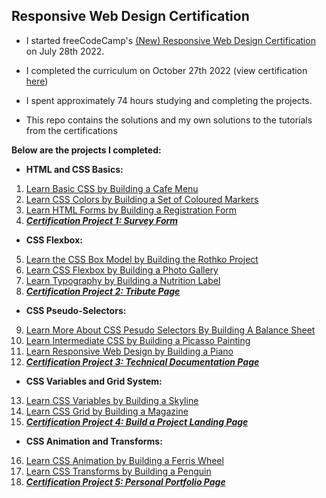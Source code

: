 ## Responsive Web Design Certification

- I started freeCodeCamp's [(New) Responsive Web Design Certification](https://www.freecodecamp.org/learn/2022/responsive-web-design/) on July 28th 2022.

- I completed the curriculum on October 27th 2022 (view certification [here](https://www.freecodecamp.org/certification/fcc55144a21-0a3a-4329-acd7-8e49b83d46f3/responsive-web-design))

- I spent approximately 74 hours studying and completing the projects.

- This repo contains the solutions and my own solutions to the tutorials from the certifications

**Below are the projects I completed:**

- **HTML and CSS Basics:**
1) [Learn Basic CSS by Building a Cafe Menu](01-HTML%20and%20CSS%20Basics/01-Building%20a%20Cafe%20Menu)
2) [Learn CSS Colors by Building a Set of Coloured Markers](01-HTML%20and%20CSS%20Basics/02-Building%20a%20Set%20of%20Coloured%20Markers)
3) [Learn HTML Forms by Building a Registration Form](01-HTML%20and%20CSS%20Basics/03-Building%20a%20Registration%20Form)
4) [***Certification Project 1: Survey Form***](01-HTML%20and%20CSS%20Basics/04-Build%20a%20Survey%20Form%20[Certification%20Project])

- **CSS Flexbox:**
5) [Learn the CSS Box Model by Building the Rothko Project](02-CSS%20Flexbox/01-Building%20a%20Rothko%20Painting)
6) [Learn CSS Flexbox by Building a Photo Gallery](02-CSS%20Flexbox/02-Building%20a%20Photo%20Gallery)
7) [Learn Typography by Building a Nutrition Label](02-CSS%20Flexbox/03-Building%20a%20Nutrition%20Label)
8) [***Certification Project 2: Tribute Page***](02-CSS%20Flexbox/05-Build%20a%20Tribute%20Page%20[Certification%20Project])

- **CSS Pseudo-Selectors:**
9) [Learn More About CSS Pesudo Selectors By Building A Balance Sheet](03-CSS%20Pseudo%20Selectors/01-Building%20A%20Balance%20Sheet)
10) [Learn Intermediate CSS by Building a Picasso Painting](03-CSS%20Pseudo%20Selectors/02-Building%20A%20Picasso%20Painting)
11) [Learn Responsive Web Design by Building a Piano](03-CSS%20Pseudo%20Selectors/03-Building%20A%20Piano)
12) [***Certification Project 3: Technical Documentation Page***](03-CSS%20Pseudo%20Selectors/04-Build%20a%20Tecnhical%20Documentation%20Page%20%5BCertification%20Project%5D)

- **CSS Variables and Grid System:**
13) [Learn CSS Variables by Building a Skyline](04-CSS%20Variables%20and%20Grid%20Systems/01-Learn%20CSS%20Variables%20by%20Building%20a%20Skyline)
14) [Learn CSS Grid by Building a Magazine](04-CSS%20Variables%20and%20Grid%20Systems/02-Learn%20CSS%20Grid%20by%20Building%20a%20Magazine)
15) [***Certification Project 4: Build a Project Landing Page***](04-CSS%20Variables%20and%20Grid%20Systems/03-Build%20a%20Product%20Landing%20Page)

- **CSS Animation and Transforms:**
16) [Learn CSS Animation by Building a Ferris Wheel](05-CSS%20Animation%20and%20Transforms/01-Learn%20CSS%20Animation%20by%20Building%20a%20Ferris%20Wheel)
17) [Learn CSS Transforms by Building a Penguin](05-CSS%20Animation%20and%20Transforms/02-Learn%20CSS%20Transforms%20by%20Building%20a%20Penguin)
18) [***Certification Project 5: Personal Portfolio Page***](05-CSS%20Animation%20and%20Transforms/03-Build%20a%20Personal%20Portfolio%20Page)
